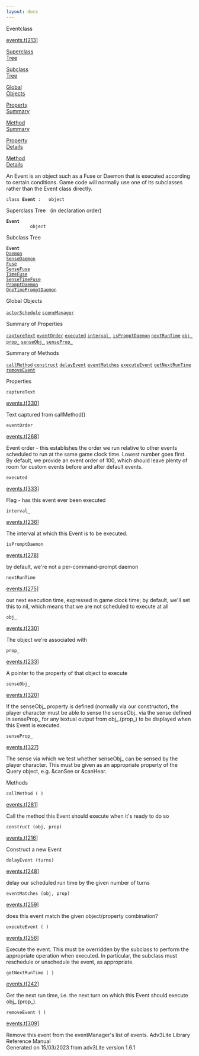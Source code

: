 ```yaml
---
layout: docs
---
```

<span class="title">Event</span><span class="type">class</span>

[events.t](../file/events.t.html)\[[213](../source/events.t.html#213)\]

[Superclass  
Tree](#_SuperClassTree_)

[Subclass  
Tree](#_SubClassTree_)

[Global  
Objects](#_ObjectSummary_)

[Property  
Summary](#_PropSummary_)

[Method  
Summary](#_MethodSummary_)

[Property  
Details](#_Properties_)

[Method  
Details](#_Methods_)



An Event is an object such as a Fuse or Daemon that is executed
according to certain conditions. Game code will normally use one of its
subclasses rather than the Event class directly.

`class `**`Event`**` :   object`



<span id="_SuperClassTree_"></span>



<span class="hdln">Superclass Tree</span>   (in declaration order)



**`Event`**  
`         object`  
<span id="_SubClassTree_"></span>



<span class="hdln">Subclass Tree</span>  



**`Event`**  
[`Daemon`](../object/Daemon.html)  
[`SenseDaemon`](../object/SenseDaemon.html)  
[`Fuse`](../object/Fuse.html)  
[`SenseFuse`](../object/SenseFuse.html)  
[`TimeFuse`](../object/TimeFuse.html)  
[`SenseTimeFuse`](../object/SenseTimeFuse.html)  
[`PromptDaemon`](../object/PromptDaemon.html)  
[`OneTimePromptDaemon`](../object/OneTimePromptDaemon.html)  
<span id="_ObjectSummary_"></span>



<span class="hdln">Global Objects</span>  



[`actorSchedule`](../object/actorSchedule.html) [`sceneManager`](../object/sceneManager.html)
<span id="_PropSummary_"></span>



<span class="hdln">Summary of Properties</span>  



[`captureText`](#captureText) [`eventOrder`](#eventOrder) [`executed`](#executed) [`interval_`](#interval_) [`isPromptDaemon`](#isPromptDaemon) [`nextRunTime`](#nextRunTime) [`obj_`](#obj_) [`prop_`](#prop_) [`senseObj_`](#senseObj_) [`senseProp_`](#senseProp_)

<span id="_MethodSummary_"></span>



<span class="hdln">Summary of Methods</span>  



[`callMethod`](#callMethod) [`construct`](#construct) [`delayEvent`](#delayEvent) [`eventMatches`](#eventMatches) [`executeEvent`](#executeEvent) [`getNextRunTime`](#getNextRunTime) [`removeEvent`](#removeEvent)

<span id="_Properties_"></span>



<span class="hdln">Properties</span>  



<span id="captureText"></span>

`captureText`

[events.t](../file/events.t.html)\[[330](../source/events.t.html#330)\]



Text captured from callMethod()



<span id="eventOrder"></span>

`eventOrder`

[events.t](../file/events.t.html)\[[268](../source/events.t.html#268)\]



Event order - this establishes the order we run relative to other events
scheduled to run at the same game clock time. Lowest number goes first.
By default, we provide an event order of 100, which should leave plenty
of room for custom events before and after default events.



<span id="executed"></span>

`executed`

[events.t](../file/events.t.html)\[[333](../source/events.t.html#333)\]



Flag - has this event ever been executed



<span id="interval_"></span>

`interval_`

[events.t](../file/events.t.html)\[[236](../source/events.t.html#236)\]



The interval at which this Event is to be executed.



<span id="isPromptDaemon"></span>

`isPromptDaemon`

[events.t](../file/events.t.html)\[[278](../source/events.t.html#278)\]



by default, we're not a per-command-prompt daemon



<span id="nextRunTime"></span>

`nextRunTime`

[events.t](../file/events.t.html)\[[275](../source/events.t.html#275)\]



our next execution time, expressed in game clock time; by default, we'll
set this to nil, which means that we are not scheduled to execute at all



<span id="obj_"></span>

`obj_`

[events.t](../file/events.t.html)\[[230](../source/events.t.html#230)\]



The object we're associated with



<span id="prop_"></span>

`prop_`

[events.t](../file/events.t.html)\[[233](../source/events.t.html#233)\]



A pointer to the property of that object to execute



<span id="senseObj_"></span>

`senseObj_`

[events.t](../file/events.t.html)\[[320](../source/events.t.html#320)\]



If the senseObj\_ property is defined (normally via our constructor),
the player character must be able to sense the senseObj\_ via the sense
defined in senseProp\_ for any textual output from obj\_.(prop\_) to be
displayed when this Event is executed.



<span id="senseProp_"></span>

`senseProp_`

[events.t](../file/events.t.html)\[[327](../source/events.t.html#327)\]



The sense via which we test whether senseObj\_ can be sensed by the
player character. This must be given as an appropriate property of the
Query object, e.g. &canSee or &canHear.



<span id="_Methods_"></span>



<span class="hdln">Methods</span>  



<span id="callMethod"></span>

`callMethod ( )`

[events.t](../file/events.t.html)\[[281](../source/events.t.html#281)\]



Call the method this Event should execute when it's ready to do so



<span id="construct"></span>

`construct (obj, prop)`

[events.t](../file/events.t.html)\[[216](../source/events.t.html#216)\]



Construct a new Event



<span id="delayEvent"></span>

`delayEvent (turns)`

[events.t](../file/events.t.html)\[[248](../source/events.t.html#248)\]



delay our scheduled run time by the given number of turns



<span id="eventMatches"></span>

`eventMatches (obj, prop)`

[events.t](../file/events.t.html)\[[259](../source/events.t.html#259)\]



does this event match the given object/property combination?



<span id="executeEvent"></span>

`executeEvent ( )`

[events.t](../file/events.t.html)\[[256](../source/events.t.html#256)\]



Execute the event. This must be overridden by the subclass to perform
the appropriate operation when executed. In particular, the subclass
must reschedule or unschedule the event, as appropriate.



<span id="getNextRunTime"></span>

`getNextRunTime ( )`

[events.t](../file/events.t.html)\[[242](../source/events.t.html#242)\]



Get the next run time, i.e. the next turn on which this Event should
execute obj\_.(prop\_).



<span id="removeEvent"></span>

`removeEvent ( )`

[events.t](../file/events.t.html)\[[309](../source/events.t.html#309)\]



Remove this event from the eventManager's list of events.
Adv3Lite Library Reference Manual  
Generated on 15/03/2023 from adv3Lite version 1.6.1


